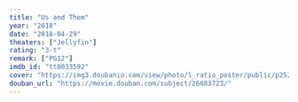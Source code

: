 ```yaml
---
title: "Us and Them"
year: "2018"
date: "2018-04-29"
theaters: ["Jellyfin"]
rating: "3-t"
remark: ["PG12"]
imdb_id: "tt8033592"
cover: "https://img3.doubanio.com/view/photo/l_ratio_poster/public/p2520456502.jpg"
douban_url: "https://movie.douban.com/subject/26683723/"
---
```

